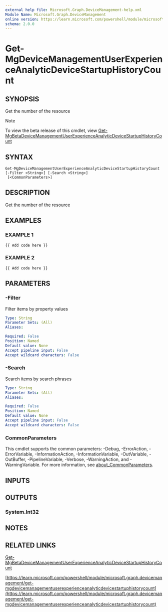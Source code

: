 ```yaml
---
external help file: Microsoft.Graph.DeviceManagement-help.xml
Module Name: Microsoft.Graph.DeviceManagement
online version: https://learn.microsoft.com/powershell/module/microsoft.graph.devicemanagement/get-mgdevicemanagementuserexperienceanalyticdevicestartuphistorycount
schema: 2.0.0
---
```


# Get-MgDeviceManagementUserExperienceAnalyticDeviceStartupHistoryCount

## SYNOPSIS
Get the number of the resource

> [!NOTE]
> To view the beta release of this cmdlet, view [Get-MgBetaDeviceManagementUserExperienceAnalyticDeviceStartupHistoryCount](/powershell/module/Microsoft.Graph.Beta.DeviceManagement/Get-MgBetaDeviceManagementUserExperienceAnalyticDeviceStartupHistoryCount?view=graph-powershell-beta)

## SYNTAX

```
Get-MgDeviceManagementUserExperienceAnalyticDeviceStartupHistoryCount [-Filter <String>] [-Search <String>]
 [<CommonParameters>]
```

## DESCRIPTION
Get the number of the resource

## EXAMPLES

### EXAMPLE 1
```
{{ Add code here }}
```

### EXAMPLE 2
```
{{ Add code here }}
```

## PARAMETERS

### -Filter
Filter items by property values

```yaml
Type: String
Parameter Sets: (All)
Aliases:

Required: False
Position: Named
Default value: None
Accept pipeline input: False
Accept wildcard characters: False
```

### -Search
Search items by search phrases

```yaml
Type: String
Parameter Sets: (All)
Aliases:

Required: False
Position: Named
Default value: None
Accept pipeline input: False
Accept wildcard characters: False
```

### CommonParameters
This cmdlet supports the common parameters: -Debug, -ErrorAction, -ErrorVariable, -InformationAction, -InformationVariable, -OutVariable, -OutBuffer, -PipelineVariable, -Verbose, -WarningAction, and -WarningVariable. For more information, see [about_CommonParameters](http://go.microsoft.com/fwlink/?LinkID=113216).

## INPUTS

## OUTPUTS

### System.Int32
## NOTES

## RELATED LINKS
[Get-MgBetaDeviceManagementUserExperienceAnalyticDeviceStartupHistoryCount](/powershell/module/Microsoft.Graph.Beta.DeviceManagement/Get-MgBetaDeviceManagementUserExperienceAnalyticDeviceStartupHistoryCount?view=graph-powershell-beta)

[https://learn.microsoft.com/powershell/module/microsoft.graph.devicemanagement/get-mgdevicemanagementuserexperienceanalyticdevicestartuphistorycount](https://learn.microsoft.com/powershell/module/microsoft.graph.devicemanagement/get-mgdevicemanagementuserexperienceanalyticdevicestartuphistorycount)

